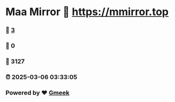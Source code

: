 # Maa Mirror :link: https://mmirror.top 
### :page_facing_up: [3](https://mmirror.top/tag.html) 
### :speech_balloon: 0 
### :hibiscus: 3127 
### :alarm_clock: 2025-03-06 03:33:05 
### Powered by :heart: [Gmeek](https://github.com/Meekdai/Gmeek)
